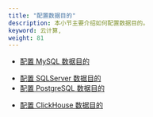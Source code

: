 ```yaml
---
title: "配置数据目的"
description: 本小节主要介绍如何配置数据目的。
keyword: 云计算,
weight: 81
---
```


<!-- 
---
title: "配置数据目的"
linkTitle: 配置数据目的
_build:
 render: false 
weight: 81
collapsible: true
---
-->

- [配置 MySQL 数据目的](/bigdata/dataomnis/manual/integration_job/cfg_sink/mysql)
<!-- - [配置 TiDB 数据目的](/bigdata/dataomnis/manual/integration_job/cfg_sink/tidb) -->
<!-- - [配置 Oracle 数据目的](/bigdata/dataomnis/manual/integration_job/cfg_sink/oracle) -->
- [配置 SQLServer 数据目的](/bigdata/dataomnis/manual/integration_job/cfg_sink/sqlserver)
- [配置 PostgreSQL 数据目的](/bigdata/dataomnis/manual/integration_job/cfg_sink/postgresql)
<!-- - [配置 DB2 数据目的](/bigdata/dataomnis/manual/integration_job/cfg_sink/db2) -->
- [配置 ClickHouse 数据目的](/bigdata/dataomnis/manual/integration_job/cfg_sink/clickhouse)
<!-- - [配置 MongoDB 数据目的](/bigdata/dataomnis/manual/integration_job/cfg_sink/mongodb)
- [配置 SAP HANA 数据目的](/bigdata/dataomnis/manual/integration_job/cfg_sink/saphana)
- [配置 ElasticSearch 数据目的](/bigdata/dataomnis/manual/integration_job/cfg_sink/elasticsearch)
- [配置 FTP 数据目的](/bigdata/dataomnis/manual/integration_job/cfg_sink/ftp)
- [配置 HDFS 数据目的](/bigdata/dataomnis/manual/integration_job/cfg_sink/hdfs)
- [配置 Redis 数据目的](/bigdata/dataomnis/manual/integration_job/cfg_sink/redis)
- [配置 Hive 数据目的](/bigdata/dataomnis/manual/integration_job/cfg_sink/hive)
- [配置 HBase 数据目的](/bigdata/dataomnis/manual/integration_job/cfg_sink/hbase)
- [配置 Kafka 数据目的](/bigdata/dataomnis/manual/integration_job/cfg_sink/kafka) -->

